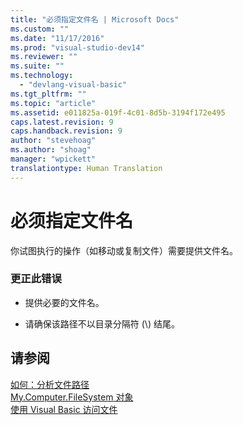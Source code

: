 ```yaml
---
title: "必须指定文件名 | Microsoft Docs"
ms.custom: ""
ms.date: "11/17/2016"
ms.prod: "visual-studio-dev14"
ms.reviewer: ""
ms.suite: ""
ms.technology: 
  - "devlang-visual-basic"
ms.tgt_pltfrm: ""
ms.topic: "article"
ms.assetid: e011825a-019f-4c01-8d5b-3194f172e495
caps.latest.revision: 9
caps.handback.revision: 9
author: "stevehoag"
ms.author: "shoag"
manager: "wpickett"
translationtype: Human Translation
---
```

# 必须指定文件名
你试图执行的操作（如移动或复制文件）需要提供文件名。  
  
### 更正此错误  
  
-   提供必要的文件名。  
  
-   请确保该路径不以目录分隔符 \(\\\) 结尾。  
  
## 请参阅  
 [如何：分析文件路径](../../visual-basic/developing-apps/programming/drives-directories-files/how-to-parse-file-paths.md)   
 [My.Computer.FileSystem 对象](../../visual-basic/language-reference/objects/my-computer-filesystem-object.md)   
 [使用 Visual Basic 访问文件](../../visual-basic/developing-apps/programming/drives-directories-files/file-access.md)